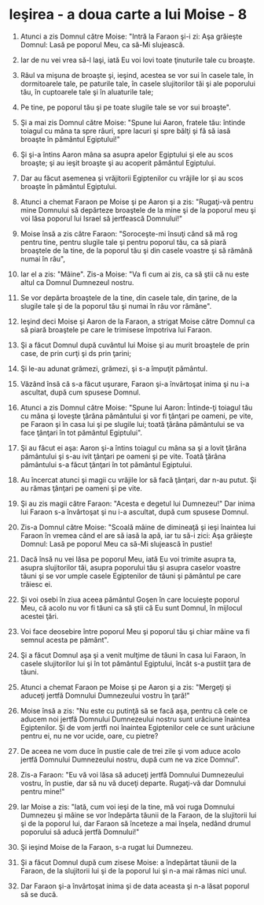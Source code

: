 # Ie&#351;irea - a doua carte a lui Moise - 8

1. Atunci a zis Domnul către Moise: "Intră la Faraon şi-i zi: Aşa grăieşte Domnul: Lasă pe poporul Meu, ca să-Mi slujească. 

2. Iar de nu vei vrea să-l laşi, iată Eu voi lovi toate ţinuturile tale cu broaşte. 

3. Râul va mişuna de broaşte şi, ieşind, acestea se vor sui în casele tale, în dormitoarele tale, pe paturile tale, în casele slujitorilor tăi şi ale poporului tău, în cuptoarele tale şi în aluaturile tale; 

4. Pe tine, pe poporul tău şi pe toate slugile tale se vor sui broaşte". 

5. Şi a mai zis Domnul către Moise: "Spune lui Aaron, fratele tău: întinde toiagul cu mâna ta spre râuri, spre lacuri şi spre bălţi şi fă să iasă broaşte în pământul Egiptului!" 

6. Şi şi-a întins Aaron mâna sa asupra apelor Egiptului şi ele au scos broaşte; şi au ieşit broaşte şi au acoperit pământul Egiptului. 

7. Dar au făcut asemenea şi vrăjitorii Egiptenilor cu vrăjile lor şi au scos broaşte în pământul Egiptului. 

8. Atunci a chemat Faraon pe Moise şi pe Aaron şi a zis: "Rugaţi-vă pentru mine Domnului să depărteze broaştele de la mine şi de la poporul meu şi voi lăsa poporul lui Israel să jertfească Domnului!" 

9. Moise însă a zis către Faraon: "Soroceşte-mi însuţi când să mă rog pentru tine, pentru slugile tale şi pentru poporul tău, ca să piară broaştele de la tine, de la poporul tău şi din casele voastre şi să rămână numai în râu", 

10. Iar el a zis: "Mâine". Zis-a Moise: "Va fi cum ai zis, ca să ştii că nu este altul ca Domnul Dumnezeul nostru. 

11. Se vor depărta broaştele de la tine, din casele tale, din ţarine, de la slugile tale şi de la poporul tău şi numai în râu vor rămâne". 

12. Ieşind deci Moise şi Aaron de la Faraon, a strigat Moise către Domnul ca să piară broaştele pe care le trimisese împotriva lui Faraon. 

13. Şi a făcut Domnul după cuvântul lui Moise şi au murit broaştele de prin case, de prin curţi şi ds prin ţarini; 

14. Şi le-au adunat grămezi, grămezi, şi s-a împuţit pământul. 

15. Văzând însă că s-a făcut uşurare, Faraon şi-a învârtoşat inima şi nu i-a ascultat, după cum spusese Domnul. 

16. Atunci a zis Domnul către Moise: "Spune lui Aaron: Întinde-ţi toiagul tău cu mâna şi loveşte ţărâna pământului şi vor fi ţânţari pe oameni, pe vite, pe Faraon şi în casa lui şi pe slugile lui; toată ţărâna pământului se va face ţânţari în tot pământul Egiptului". 

17. Şi au făcut ei aşa: Aaron şi-a întins toiagul cu mâna sa şi a lovit ţărâna pământului şi s-au ivit ţânţari pe oameni şi pe vite. Toată ţărâna pământului s-a făcut ţânţari în tot pământul Egiptului. 

18. Au încercat atunci şi magii cu vrăjile lor să facă ţânţari, dar n-au putut. Şi au rămas ţânţari pe oameni şi pe vite. 

19. Şi au zis magii către Faraon: "Acesta e degetul lui Dumnezeu!" Dar inima lui Faraon s-a învârtoşat şi nu i-a ascultat, după cum spusese Domnul. 

20. Zis-a Domnul către Moise: "Scoală mâine de dimineaţă şi ieşi înaintea lui Faraon în vremea când el are să iasă la apă, iar tu să-i zici: Aşa grăieşte Domnul: Lasă pe poporul Meu ca să-Mi slujească în pustie! 

21. Dacă însă nu vei lăsa pe poporul Meu, iată Eu voi trimite asupra ta, asupra slujitorilor tăi, asupra poporului tău şi asupra caselor voastre tăuni şi se vor umple casele Egiptenilor de tăuni şi pământul pe care trăiesc ei. 

22. Şi voi osebi în ziua aceea pământul Goşen în care locuieşte poporul Meu, că acolo nu vor fi tăuni ca să ştii că Eu sunt Domnul, în mijlocul acestei ţări. 

23. Voi face deosebire între poporul Meu şi poporul tău şi chiar mâine va fi semnul acesta pe pământ". 

24. Şi a făcut Domnul aşa şi a venit mulţime de tăuni în casa lui Faraon, în casele slujitorilor lui şi în tot pământul Egiptului, încât s-a pustiit ţara de tăuni. 

25. Atunci a chemat Faraon pe Moise şi pe Aaron şi a zis: "Mergeţi şi aduceţi jertfă Domnului Dumnezeului vostru în ţară!" 

26. Moise însă a zis: "Nu este cu putinţă să se facă aşa, pentru că cele ce aducem noi jertfă Domnului Dumnezeului nostru sunt urâciune înaintea Egiptenilor. Şi de vom jertfi noi înaintea Egiptenilor cele ce sunt urâciune pentru ei, nu ne vor ucide, oare, cu pietre? 

27. De aceea ne vom duce în pustie cale de trei zile şi vom aduce acolo jertfă Domnului Dumnezeului nostru, după cum ne va zice Domnul". 

28. Zis-a Faraon: "Eu vă voi lăsa să aduceţi jertfă Domnului Dumnezeului vostru, în pustie, dar să nu vă duceţi departe. Rugaţi-vă dar Domnului pentru mine!" 

29. Iar Moise a zis: "Iată, cum voi ieşi de la tine, mă voi ruga Domnului Dumnezeu şi mâine se vor îndepărta tăunii de la Faraon, de la slujitorii lui şi de la poporul lui, dar Faraon să înceteze a mai înşela, nedând drumul poporului să aducă jertfă Domnului!" 

30. Şi ieşind Moise de la Faraon, s-a rugat lui Dumnezeu. 

31. Şi a făcut Domnul după cum zisese Moise: a îndepărtat tăunii de la Faraon, de la slujitorii lui şi de la poporul lui şi n-a mai rămas nici unul. 

32. Dar Faraon şi-a învârtoşat inima şi de data aceasta şi n-a lăsat poporul să se ducă. 


